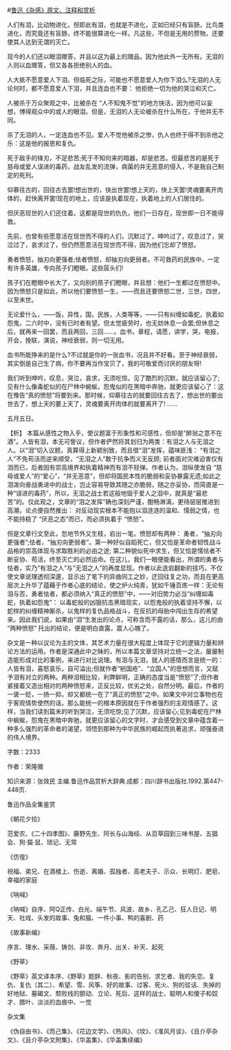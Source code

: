 #[鲁迅《杂感》原文、注释和赏析](https://www.vrrw.net/wx/9545.html)

人们有泪，比动物进化，但即此有泪，也就是不进化，正如已经只有盲肠，比鸟类进化，而究竟还有盲肠，终不能很算进化一样。凡这些，不但是无用的赘物，还要使其人达到无谓的灭亡。

现今的人们还以眼泪赠答，并且以这为最上的赠品，因为他此外一无所有。无泪的人则以血赠答，但又各各拒绝别人的血。

人大抵不愿意爱人下泪。但临死之际，可能也不愿意爱人为你下泪么?无泪的人无论何时，都不愿意爱人下泪，并且连血也不要： 他拒绝一切为他的哭泣和灭亡。

人被杀于万众聚观之中，比被杀在 “人不知鬼不觉”的地方快活，因为他可以妄想，博得观众中的或人的眼泪。但是，无泪的人无论被杀在什么所在，于他并无不同。

杀了无泪的人，一定连血也不见。爱人不觉他被杀之惨，仇人也终于得不到杀他之乐：这是他的报恩和复仇。

死于敌手的锋刃，不足悲苦;死于不知何来的暗器，却是悲苦。但最悲苦的是死于慈母或爱人误进的毒药，战友乱发的流弹，病菌的并无恶意的侵入，不是我自己制定的死刑。

仰慕往古的，回往古去罢!想出世的，快出世罢!想上天的，快上天罢!灵魂要离开肉体的，赶快离开罢!现在的地上，应该是执着现在，执着地上的人们居住的。

但厌恶现世的人们还住着。这都是现世的仇仇，他们一日存在，现世即一日不能得救。

先前，也曾有些愿意活在现世而不得的人们，沉默过了，呻吟过了，叹息过了，哭泣过了，哀求过了，但仍然愿意活在现世而不得，因为他们忘却了愤怒。

勇者愤怒，抽刃向更强者;怯者愤怒，却抽刃向更弱者。不可救药的民族中，一定有许多英雄，专向孩子们瞪眼。这些孱头们!

孩子们在瞪眼中长大了，又向别的孩子们瞪眼，并且想：他们一生都过在愤怒中。因为愤怒只是如此，所以他们要愤怒一生，——而且还要愤怒二世，三世，四世，以至末世。

无论爱什么，——饭，异性，国，民族，人类等等，——只有纠缠如毒蛇，执着如怨鬼，二六时中，没有已时者有望。但太觉疲劳时，也无妨休息一会罢;但休息之后，就再来一回罢，而且两回，三回……。血书，章程，请愿，讲学，哭，电报，开会，挽联，演说，神经衰弱，则一切无用。

血书所能挣来的是什么?不过就是你的一张血书，况且并不好看。至于神经衰弱，其实倒是自己生了病，你不要再当作宝贝了，我的可敬爱而讨厌的朋友呀!

我们听到呻吟，叹息，哭泣，哀求，无须吃惊。见了酷烈的沉默，就应该留心了;见有什么像毒蛇似的在尸林中蜿蜒，怨鬼似的在黑暗中奔驰，就更应该留心了：这在豫告“真的愤怒”将要到来。那时候，仰慕往古的就要回往古去了，想出世的要出世去了，想上天的要上天了，灵魂要离开肉体的就要离开了! ……

五月五日。



【析】 本篇从感性之物入手，使议题富于形象性和可感性，但却是“醉翁之意不在酒”。人皆有泪，本无可訾议，但作者俨然将其划归为两类：有泪之人与无泪之人。以“泪”切入议题，真算得上新颖别致，而且借“泪”发挥，蕴味匪浅： “有泪之人”不免苟活而逆来顺受，“无泪之人”敢于抗争而义无反顾; 前者面对灾难迫害仅有泪而已，后者因有崇高境界和执着精神而有泪不轻弹。作者认为，泪纵使发自 “慈母或爱人”的“爱心”，“并无恶意”，但却将国民本性的脆弱和妥协暴露无遗;如此之泪泼向奋战勇进中的战士，岂止容易导致其随之亦脆弱，随之亦妥协，而简直是一种“误进的毒药”，所以，无泪之战士若这般地毁于爱人之泪中，就真是“最悲苦”的。仅此观之，文章的“泪之发挥”确也深刻严谨，酣畅淋漓，更待层层推进到高潮，论点便自然推出： 对反动现实根本不能抱以泪涟涟的温和、懦弱之情，也不能持稳了 “厌恶之态”而已，而必须执着于 “愤怒”。

但是文章行文至此，忽地节外又生枝，宕出一笔。愤怒却有两种： 勇者，“抽刃向更强者”;怯者，“抽刃向更弱者”。第一种好似自蹈死亡，但又恰是革命者韧性战斗品格的崇高体现与求取胜利的必由之途; 第二种貌似死中求生，但又恰是懦怯者不断妥协、苟活，终至灭亡的必然运命。在这儿，我们一眼便能看出，所谓的勇者与怯者，实乃“有泪之人”与“无泪之人”的再度显现。作者以此迭宕翻新的技巧，不仅使文章说理透彻深邃，显示出了笔下的异曲同工之妙，迂回往复之功，而且在更高层次上升华了蕴藉于作者心底的结论，使之炉火纯青，犹如千锤百炼一样：无论有泪与否，勇者怯者，都必须纳入“真正的愤怒”中，——对旧势力必当“纠缠如毒蛇，执着如怨鬼”： 以毒蛇般的凶狠抗击黑暗现实，以怨鬼般的执着坚持不懈，以蛇样的纠缠精神厮杀，以鬼样的复仇品格战斗，在反抗的母胎中闯出生存的希望来。因此我们说，如果由“泪”生发出的论点，可称含而不露的话，那么，这儿的由 “两种愤怒” 托出的结论，便是明白直露，震人心魄了。

杂文是一种以议论为主的文体，其艺术力量在很大程度上体现于它的逻辑力量和辨论方法的运用。作者是深通此中之昧的，所以本篇文章坚持对立统一之法，屡屡制造能形成对比的事例，来进行对比说理。有泪与无泪，就人的感情而言是统一的：人皆有泪，喜怒哀乐，自可溢出;但就作者“剜国疮”、“立国人”的思想而言，又赋予泪有对立的两种。两种泪相比较，利弊鲜明，正确的态度当是“愤怒”了;但作者紧接着又造出相对的两种愤怒来，正反比较，优劣之处，自然分明。最后，作者的一褒一贬，一扬一抑，却又都统一在了“真正的愤怒”之中。如果文中对立事物也在于客观情势使然的话，那么能统一的根本原因就在于作者强烈的主观情感了。这样，当我们读到篇末的听到哭泣，无须吃惊;见了沉默，应该留心;见到毒蛇在尸林中蜿蜒，怨鬼在黑暗中奔驰，就更应该留心的文字时，才会感受到文章中蕴含着一种多么强烈的革命者的渴望，领悟到那种为中华民族的崛起而执著追求，顽强奋进的伟人境界。

字数：2333

作者：荣隆徽

知识来源：张效民 主编.鲁迅作品赏析大辞典.成都：四川辞书出版社.1992.第447-448页.

鲁迅作品全集鉴赏

《朝花夕拾》

范爱农、《二十四孝图》、藤野先生、阿长与山海经、从百草园到三味书屋、五猖会、狗·猫·鼠、琐记、无常

《仿徨》

祝福、弟兄、在酒楼上、伤逝、离婚、孤独者、高老夫子、示众、长明灯、肥皂、幸福的家庭

《呐喊》

《呐喊》自序、阿Q正传、白光、端午节、风波、故乡、孔乙己、狂人日记、明天、社戏、头发的故事、兔和猫、一件小事、鸭的喜剧、药

《故事新编》

序言、理水、采薇、铸剑、非攻、奔月、出关、补天、起死

《野草》

《野草》英文译本序、《野草》题辞、秋夜、影的告别、求乞者、我的失恋、复仇、复仇〔其二〕、希望、雪、风筝、好的故事、过客、死火、狗的驳诘、失掉的好地狱、墓碣文、颓败线的颤动、立论、死后、这样的战士、聪明人和傻子和奴才、腊叶、淡淡的血痕中、一觉

杂文集

《伪自由书》、《而己集》、《花边文学》、《热风》、《坟》、《准风月谈》、《且介亭杂文》、《且介亭杂文附集》、《华盖集》、《华盖集续编》


